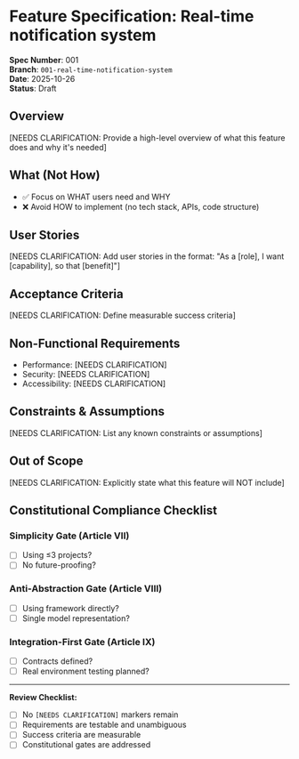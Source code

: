 # Feature Specification: Real-time notification system

**Spec Number**: 001  
**Branch**: `001-real-time-notification-system`  
**Date**: 2025-10-26  
**Status**: Draft

## Overview

[NEEDS CLARIFICATION: Provide a high-level overview of what this feature does and why it's needed]

## What (Not How)

- ✅ Focus on WHAT users need and WHY
- ❌ Avoid HOW to implement (no tech stack, APIs, code structure)

## User Stories

[NEEDS CLARIFICATION: Add user stories in the format: "As a [role], I want [capability], so that [benefit]"]

## Acceptance Criteria

[NEEDS CLARIFICATION: Define measurable success criteria]

## Non-Functional Requirements

- Performance: [NEEDS CLARIFICATION]
- Security: [NEEDS CLARIFICATION]
- Accessibility: [NEEDS CLARIFICATION]

## Constraints & Assumptions

[NEEDS CLARIFICATION: List any known constraints or assumptions]

## Out of Scope

[NEEDS CLARIFICATION: Explicitly state what this feature will NOT include]

## Constitutional Compliance Checklist

### Simplicity Gate (Article VII)
- [ ] Using ≤3 projects?
- [ ] No future-proofing?

### Anti-Abstraction Gate (Article VIII)
- [ ] Using framework directly?
- [ ] Single model representation?

### Integration-First Gate (Article IX)
- [ ] Contracts defined?
- [ ] Real environment testing planned?

---

**Review Checklist:**
- [ ] No `[NEEDS CLARIFICATION]` markers remain
- [ ] Requirements are testable and unambiguous
- [ ] Success criteria are measurable
- [ ] Constitutional gates are addressed
